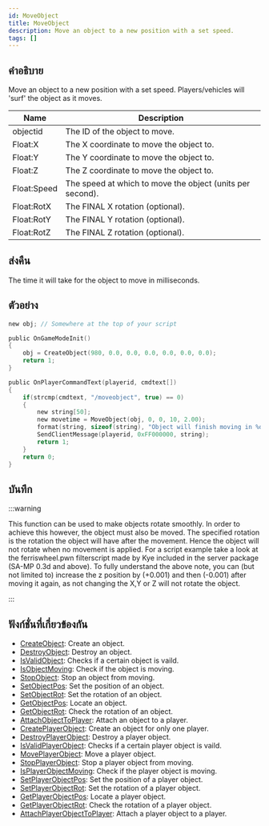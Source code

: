 ```yaml
---
id: MoveObject
title: MoveObject
description: Move an object to a new position with a set speed.
tags: []
---
```


## คำอธิบาย

Move an object to a new position with a set speed. Players/vehicles will 'surf' the object as it moves.

| Name        | Description                                               |
| ----------- | --------------------------------------------------------- |
| objectid    | The ID of the object to move.                             |
| Float:X     | The X coordinate to move the object to.                   |
| Float:Y     | The Y coordinate to move the object to.                   |
| Float:Z     | The Z coordinate to move the object to.                   |
| Float:Speed | The speed at which to move the object (units per second). |
| Float:RotX  | The FINAL X rotation (optional).                          |
| Float:RotY  | The FINAL Y rotation (optional).                          |
| Float:RotZ  | The FINAL Z rotation (optional).                          |

## ส่งคืน

The time it will take for the object to move in milliseconds.

## ตัวอย่าง

```c
new obj; // Somewhere at the top of your script

public OnGameModeInit()
{
    obj = CreateObject(980, 0.0, 0.0, 0.0, 0.0, 0.0, 0.0);
    return 1;
}

public OnPlayerCommandText(playerid, cmdtext[])
{
    if(strcmp(cmdtext, "/moveobject", true) == 0)
    {
        new string[50];
        new movetime = MoveObject(obj, 0, 0, 10, 2.00);
        format(string, sizeof(string), "Object will finish moving in %d milliseconds", movetime);
        SendClientMessage(playerid, 0xFF000000, string);
        return 1;
    }
    return 0;
}
```

## บันทึก

:::warning

This function can be used to make objects rotate smoothly. In order to achieve this however, the object must also be moved. The specified rotation is the rotation the object will have after the movement. Hence the object will not rotate when no movement is applied. For a script example take a look at the ferriswheel.pwn filterscript made by Kye included in the server package (SA-MP 0.3d and above).
To fully understand the above note, you can (but not limited to) increase the z position by (+0.001) and then (-0.001) after moving it again, as not changing the X,Y or Z will not rotate the object.

:::

## ฟังก์ชั่นที่เกี่ยวข้องกัน

- [CreateObject](../functions/CreateObject.md): Create an object.
- [DestroyObject](../functions/DestroyObject.md): Destroy an object.
- [IsValidObject](../functions/IsValidObject.md): Checks if a certain object is vaild.
- [IsObjectMoving](../functions/IsObjectMoving.md): Check if the object is moving.
- [StopObject](../functions/StopObject.md): Stop an object from moving.
- [SetObjectPos](../functions/SetObjectPos.md): Set the position of an object.
- [SetObjectRot](../functions/SetObjectRot.md): Set the rotation of an object.
- [GetObjectPos](../functions/GetObjectPos.md): Locate an object.
- [GetObjectRot](../functions/GetObjectRot.md): Check the rotation of an object.
- [AttachObjectToPlayer](../functions/AttachObjectToPlayer.md): Attach an object to a player.
- [CreatePlayerObject](../functions/CreatePlayerObject.md): Create an object for only one player.
- [DestroyPlayerObject](../functions/DestroyPlayerObject.md): Destroy a player object.
- [IsValidPlayerObject](../functions/IsValidPlayerObject.md): Checks if a certain player object is vaild.
- [MovePlayerObject](../functions/MovePlayerObject.md): Move a player object.
- [StopPlayerObject](../functions/StopPlayerObject.md): Stop a player object from moving.
- [IsPlayerObjectMoving](../functions/IsPlayerObjectMoving.md): Check if the player object is moving.
- [SetPlayerObjectPos](../functions/SetPlayerObjectPos.md): Set the position of a player object.
- [SetPlayerObjectRot](../functions/SetPlayerObjectRot.md): Set the rotation of a player object.
- [GetPlayerObjectPos](../functions/GetPlayerObjectPos.md): Locate a player object.
- [GetPlayerObjectRot](../functions/GetPlayerObjectRot.md): Check the rotation of a player object.
- [AttachPlayerObjectToPlayer](../functions/AttachPlayerObjectToPlayer.md): Attach a player object to a player.
